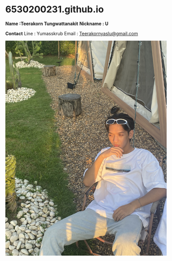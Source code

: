 # 6530200231.github.io

**Name :Teerakorn Tungwattanakit**
**Nickname : U**

**Contact**
Line : Yumasskrub
Email : Teerakornyaslu@gmail.com

![me](IMG_4607.jpeg)

